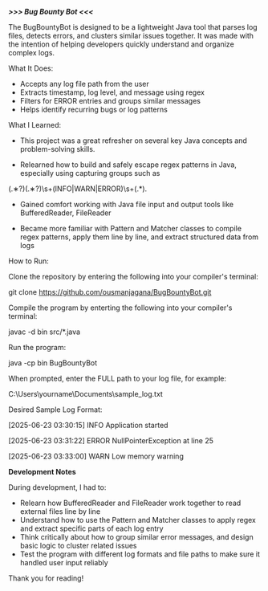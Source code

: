 ***>>> Bug Bounty Bot <<<***

The BugBountyBot is designed to be a lightweight Java tool that parses log files, detects errors, and clusters similar issues together. It was made with the intention of helping developers quickly understand  and organize complex logs.

What It Does:

- Accepts any log file path from the user
- Extracts timestamp, log level, and message using regex
- Filters for ERROR entries and groups similar messages
- Helps identify recurring bugs or log patterns

What I Learned:

- This project was a great refresher on several key Java concepts and problem-solving skills.

- Relearned how to build and safely escape regex patterns in Java, especially using capturing groups such as
  
(.∗?)(.∗?)\s+(INFO|WARN|ERROR)\s+(.*).

- Gained comfort working with Java file input and output tools like BufferedReader, FileReader

- Became more familiar with Pattern and Matcher classes to compile regex patterns, apply them line by line, and extract structured data from logs 

How to Run:

Clone the repository by entering the following into your compiler's terminal:

git clone https://github.com/ousmanjagana/BugBountyBot.git


Compile the program by enterting the following into your compiler's terminal:

javac -d bin src/*.java


Run the program:

java -cp bin BugBountyBot


When prompted, enter the FULL path to your log file, for example:

C:\Users\yourname\Documents\sample_log.txt

Desired Sample Log Format:

[2025-06-23 03:30:15] INFO Application started

[2025-06-23 03:31:22] ERROR NullPointerException at line 25

[2025-06-23 03:33:00] WARN Low memory warning

**Development Notes**


During development, I had to:

- Relearn how BufferedReader and FileReader work together to read external files line by line
- Understand how to use the Pattern and Matcher classes to apply regex and extract specific parts of each log entry
- Think critically about how to group similar error messages, and design basic logic to cluster related issues
- Test the program with different log formats and file paths to make sure it handled user input reliably


Thank you for reading!
